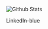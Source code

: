 ![Github Stats](https://github-readme-stats.vercel.app/api?username=WuBuiyu&show_icons=true&theme=dark&hide=contribs)

LinkedIn-blue
